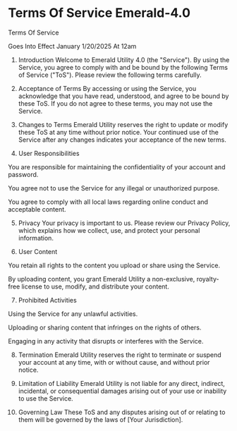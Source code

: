 # Terms Of Service Emerald-4.0

Terms Of Service

Goes Into Effect January 1/20/2025 At 12am

1. Introduction Welcome to Emerald Utility 4.0 (the "Service"). By using the Service, you agree to comply with and be bound by the following Terms of Service ("ToS"). Please review the following terms carefully.

2. Acceptance of Terms By accessing or using the Service, you acknowledge that you have read, understood, and agree to be bound by these ToS. If you do not agree to these terms, you may not use the Service.

3. Changes to Terms Emerald Utility reserves the right to update or modify these ToS at any time without prior notice. Your continued use of the Service after any changes indicates your acceptance of the new terms.

4. User Responsibilities

You are responsible for maintaining the confidentiality of your account and password.

You agree not to use the Service for any illegal or unauthorized purpose.

You agree to comply with all local laws regarding online conduct and acceptable content.

5. Privacy Your privacy is important to us. Please review our Privacy Policy, which explains how we collect, use, and protect your personal information.

6. User Content

You retain all rights to the content you upload or share using the Service.

By uploading content, you grant Emerald Utility a non-exclusive, royalty-free license to use, modify, and distribute your content.

7. Prohibited Activities

Using the Service for any unlawful activities.

Uploading or sharing content that infringes on the rights of others.

Engaging in any activity that disrupts or interferes with the Service.

8. Termination Emerald Utility reserves the right to terminate or suspend your account at any time, with or without cause, and without prior notice.

9. Limitation of Liability Emerald Utility is not liable for any direct, indirect, incidental, or consequential damages arising out of your use or inability to use the Service.

10. Governing Law These ToS and any disputes arising out of or relating to them will be governed by the laws of [Your Jurisdiction].
